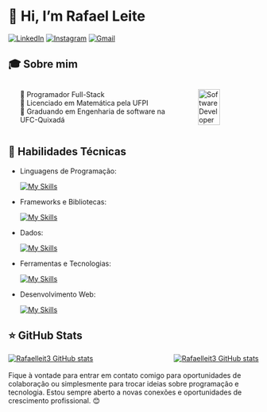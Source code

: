 # 👋 Hi, I’m Rafael Leite

[![LinkedIn](https://img.shields.io/badge/LinkedIn-0077B5?style=for-the-badge&logo=linkedin&logoColor=white)](https://www.linkedin.com/in/rafael-leit3/) [![Instagram](https://img.shields.io/badge/Instagram-E4405F?style=for-the-badge&logo=instagram&logoColor=white)]() [![Gmail](https://img.shields.io/badge/Gmail-D14836?style=for-the-badge&logo=gmail&logoColor=white)]()

## 🎓 Sobre mim

<div style="display: flex; align-items: center; justify-content: space-between; gap: 50px;">
  <div>
    <ul style="list-style-type: none;">
        <li>🔹 Programador Full-Stack</li>
        <li>🔹 Licenciado em Matemática pela UFPI</li>
        <li>🔹 Graduando em Engenharia de software na UFC-Quixadá</li>
    </ul>
  </div>
  <div>
    <img src="https://img.freepik.com/premium-vector/programmer-flat-illustration_418302-176.jpg?semt=ais_hybrid" alt="Software Developer" width="60%">
</div>
</div>


## 🚀 Habilidades Técnicas

- Linguagens de Programação:

    [![My Skills](https://skillicons.dev/icons?i=java,python,javascript,typescript,c,cs)](https://skillicons.dev)
- Frameworks e Bibliotecas:

    [![My Skills](https://skillicons.dev/icons?i=spring,react,django,angular)](https://skillicons.dev)
- Dados:

    [![My Skills](https://skillicons.dev/icons?i=mysql,postgres)](https://skillicons.dev)
- Ferramentas e Tecnologias:

    [![My Skills](https://skillicons.dev/icons?i=git,github,vscode,idea,docker,figma,githubactions,maven,nodejs,notion,postman,selenium,vite)](https://skillicons.dev)
- Desenvolvimento Web:

    [![My Skills](https://skillicons.dev/icons?i=html,css)](https://skillicons.dev)


## ⭐ GitHub Stats

<div style="display: flex; align-items: flex-start; justify-content: space-between; gap: 10px;">
<a href="https://github-readme-stats.vercel.app/api?username=Rafaelleit3" title="Rafaelleit3 GitHub stats">
  <img src="https://github-readme-stats.vercel.app/api?username=Rafaelleit3&show_icons=true" alt="Rafaelleit3 GitHub stats"/></a>

<a href="https://github-readme-stats.vercel.app/api/top-langs/?username=Rafaelleit3" title="Most Used Languages">
  <img src="https://github-readme-stats.vercel.app/api/top-langs/?username=Rafaelleit3&show_icons=true&layout=compact" alt="Rafaelleit3 GitHub stats"/></a>

</div>
<br/>
Fique à vontade para entrar em contato comigo para oportunidades de colaboração ou simplesmente para trocar ideias sobre programação e tecnologia. Estou sempre aberto a novas conexões e oportunidades de crescimento profissional. 😊
